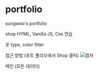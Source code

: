 # portfolio
 sungwoo's portfolio

shop
HYML, Vanilla JS, Css 연습

옷 type, color filter

접근 방법 (포트 폴리오에서 Shop 클릭)
![캡처](https://user-images.githubusercontent.com/57259056/150971617-83816a25-7b4b-477c-a526-d87b2408d1ce.PNG)

메인 (모든 데이터)
